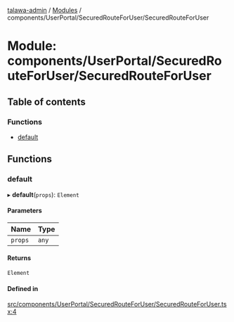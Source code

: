 [talawa-admin](../README.md) / [Modules](../modules.md) / components/UserPortal/SecuredRouteForUser/SecuredRouteForUser

# Module: components/UserPortal/SecuredRouteForUser/SecuredRouteForUser

## Table of contents

### Functions

- [default](components_UserPortal_SecuredRouteForUser_SecuredRouteForUser.md#default)

## Functions

### default

▸ **default**(`props`): `Element`

#### Parameters

| Name | Type |
| :------ | :------ |
| `props` | `any` |

#### Returns

`Element`

#### Defined in

[src/components/UserPortal/SecuredRouteForUser/SecuredRouteForUser.tsx:4](https://github.com/1010varun/talawa-admin/blob/38ba274/src/components/UserPortal/SecuredRouteForUser/SecuredRouteForUser.tsx#L4)
